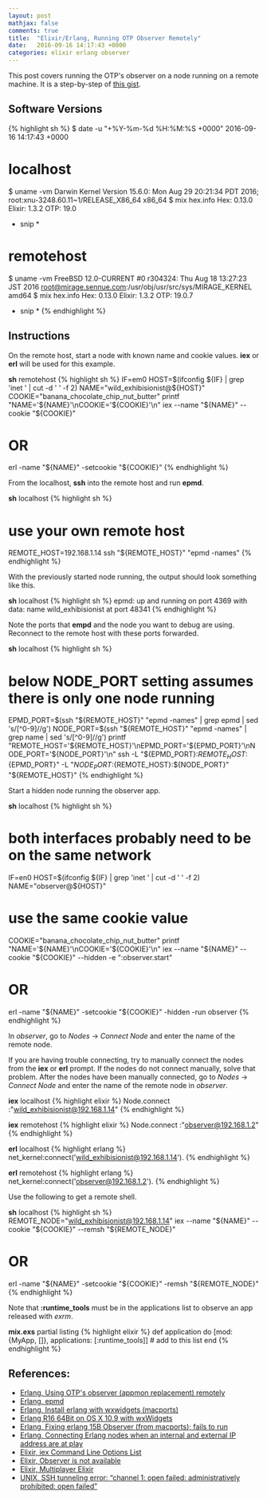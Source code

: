 ```yaml
---
layout: post
mathjax: false
comments: true
title:  "Elixir/Erlang, Running OTP Observer Remotely"
date:   2016-09-16 14:17:43 +0000
categories: elixir erlang observer
---
```

This post covers running the OTP's observer on a node running on a remote machine.
It is a step-by-step of [this gist][observer-remote].

## Software Versions

{% highlight sh %}
$ date -u "+%Y-%m-%d %H:%M:%S +0000"
2016-09-16 14:17:43 +0000

# localhost
$ uname -vm
Darwin Kernel Version 15.6.0: Mon Aug 29 20:21:34 PDT 2016; root:xnu-3248.60.11~1/RELEASE_X86_64 x86_64
$ mix hex.info
Hex:    0.13.0
Elixir: 1.3.2
OTP:    19.0
* snip *

# remotehost
$ uname -vm
FreeBSD 12.0-CURRENT #0 r304324: Thu Aug 18 13:27:23 JST 2016     root@mirage.sennue.com:/usr/obj/usr/src/sys/MIRAGE_KERNEL  amd64
$ mix hex.info
Hex:    0.13.0
Elixir: 1.3.2
OTP:    19.0.7
* snip *
{% endhighlight %}

## Instructions

On the remote host, start a node with known name and cookie values.
**iex** or **erl** will be used for this example.

**sh** remotehost
{% highlight sh %}
IF=em0
HOST=$(ifconfig ${IF} | grep 'inet ' | cut -d ' ' -f 2)
NAME="wild_exhibisionist@${HOST}"
COOKIE="banana_chocolate_chip_nut_butter"
printf "NAME='${NAME}'\nCOOKIE='${COOKIE}'\n"
iex --name "${NAME}" --cookie "${COOKIE}"
# OR
erl -name "${NAME}" -setcookie "${COOKIE}"
{% endhighlight %}

From the localhost, **ssh** into the remote host and run **epmd**.

**sh** localhost
{% highlight sh %}
# use your own remote host
REMOTE_HOST=192.168.1.14
ssh "${REMOTE_HOST}" "epmd -names"
{% endhighlight %}

With the previously started node running, the output should look something like this.

**sh** localhost
{% highlight sh %}
epmd: up and running on port 4369 with data:
name wild_exhibisionist at port 48341
{% endhighlight %}

Note the ports that **empd** and the node you want to debug are using.
Reconnect to the remote host with these ports forwarded.

**sh** localhost
{% highlight sh %}
# below NODE_PORT setting assumes there is only one node running
EPMD_PORT=$(ssh "${REMOTE_HOST}" "epmd -names" | grep epmd | sed 's/[^0-9]//g')
NODE_PORT=$(ssh "${REMOTE_HOST}" "epmd -names" | grep name | sed 's/[^0-9]//g')
printf "REMOTE_HOST='${REMOTE_HOST}'\nEPMD_PORT='${EPMD_PORT}'\nNODE_PORT='${NODE_PORT}'\n"
ssh -L "${EPMD_PORT}:${REMOTE_HOST}:${EPMD_PORT}" -L "${NODE_PORT}:${REMOTE_HOST}:${NODE_PORT}" "${REMOTE_HOST}"
{% endhighlight %}

Start a hidden node running the observer app.

**sh** localhost
{% highlight sh %}
# both interfaces probably need to be on the same network
IF=en0
HOST=$(ifconfig ${IF} | grep 'inet ' | cut -d ' ' -f 2)
NAME="observer@${HOST}"
# use the same cookie value
COOKIE="banana_chocolate_chip_nut_butter"
printf "NAME='${NAME}'\nCOOKIE='${COOKIE}'\n"
iex --name "${NAME}" --cookie "${COOKIE}" --hidden -e ":observer.start"
# OR
erl -name "${NAME}" -setcookie "${COOKIE}" -hidden -run observer
{% endhighlight %}

In *observer*, go to *Nodes* -> *Connect Node* and enter the name of the remote node.

If you are having trouble connecting, try to manually connect
the nodes from the **iex** or **erl** prompt.
If the nodes do not connect manually, solve that problem.
After the nodes have been manually connected, go to *Nodes* -> *Connect Node* and
enter the name of the remote node in *observer*.

**iex** localhost
{% highlight elixir %}
Node.connect :"wild_exhibisionist@192.168.1.14"
{% endhighlight %}

**iex** remotehost
{% highlight elixir %}
Node.connect :"observer@192.168.1.2"
{% endhighlight %}

**erl** localhost
{% highlight erlang %}
net_kernel:connect('wild_exhibisionist@192.168.1.14').
{% endhighlight %}

**erl** remotehost
{% highlight erlang %}
net_kernel:connect('observer@192.168.1.2').
{% endhighlight %}

Use the following to get a remote shell.

**sh** localhost
{% highlight sh %}
REMOTE_NODE="wild_exhibisionist@192.168.1.14"
iex --name "${NAME}" --cookie "${COOKIE}" --remsh "${REMOTE_NODE}"
# OR
erl -name "${NAME}" -setcookie "${COOKIE}" -remsh "${REMOTE_NODE}"
{% endhighlight %}

Note that **:runtime_tools** must be in the applications list to observe an app released with *exrm*.

**mix.exs** partial listing
{% highlight elixir %}
  def application do
    [mod: {MyApp, []},
     applications: [:runtime_tools]] # add to this list
  end
{% endhighlight %}

## References:

- [Erlang, Using OTP's observer (appmon replacement) remotely][observer-remote]
- [Erlang, epmd][erlang-epmd]
- [Erlang, Install erlang with wxwidgets (macports)][observer-macports]
- [Erlang R16 64Bit on OS X 10.9 with wxWidgets][erlang-wxwidget]
- [Erlang, Fixing erlang 15B Observer (from macports); fails to run][erlang-15b-observer]
- [Erlang, Connecting Erlang nodes when an internal and external IP address are at play][erlang-connect]
- [Elixir, iex Command Line Options List][elixir-iex-arg]
- [Elixir, Observer is not available][elixir-no-observer]
- [Elixir, Multiplayer Elixir][elixir-multiplayer]
- [UNIX, SSH tunneling error: “channel 1: open failed: administratively prohibited: open failed”][unix-ssh-fail]

[observer-remote]: https://gist.github.com/pnc/9e957e17d4f9c6c81294
[erlang-epmd]: http://erlang.org/doc/man/epmd.html
[observer-macports]: http://jjw.in/server/install-erlang-with-wxwidgets-macports
[erlang-wxwidget]: http://smyck.net/2014/02/28/erlang-r16-64bit-on-os-x-10-9-with-wxwidgets/
[erlang-15b-observer]: http://ebanshi.cc/questions/1453208/fixing-erlang-15b-observer-from-macports-fails-to-run
[elixir-iex-arg]: https://github.com/elixir-lang/elixir/blob/master/bin/iex
[elixir-no-observer]: http://stackoverflow.com/questions/32449234/observer-is-not-available-elixir
[elixir-multiplayer]: https://sgeos.github.io/elixir/erlang/2016/01/09/multiplayer-elixir.html
[erlang-connect]: http://stackoverflow.com/questions/26474591/connecting-erlang-nodes-when-an-internal-and-external-ip-address-are-at-play
[unix-ssh-fail]: http://unix.stackexchange.com/questions/14160/ssh-tunneling-error-channel-1-open-failed-administratively-prohibited-open

